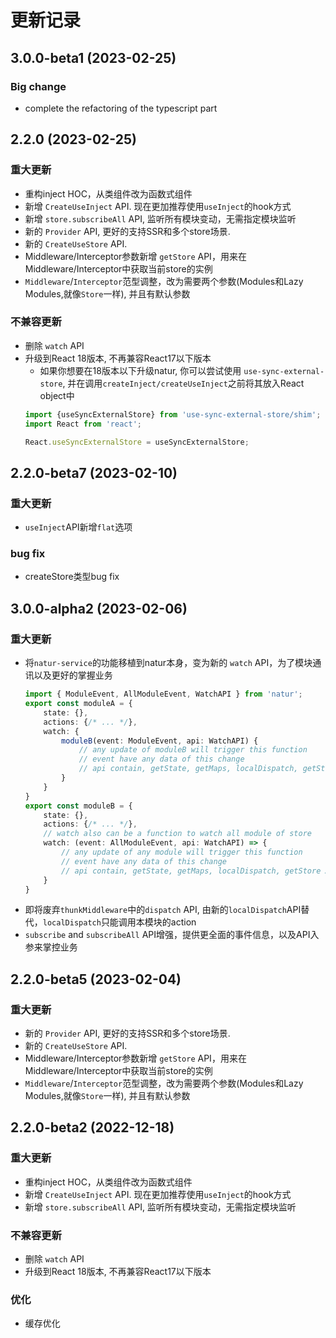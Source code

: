 # 更新记录



## 3.0.0-beta1 (2023-02-25)

### Big change

- complete the refactoring of the typescript part

## 2.2.0 (2023-02-25)

### 重大更新

- 重构inject HOC，从类组件改为函数式组件
- 新增 `CreateUseInject` API. 现在更加推荐使用`useInject`的hook方式
- 新增 `store.subscribeAll` API, 监听所有模块变动，无需指定模块监听
- 新的 `Provider` API, 更好的支持SSR和多个store场景.
- 新的 `CreateUseStore` API.
- Middleware/Interceptor参数新增 `getStore` API，用来在Middleware/Interceptor中获取当前store的实例
- `Middleware`/`Interceptor`范型调整，改为需要两个参数(Modules和Lazy Modules,就像`Store`一样), 并且有默认参数


### 不兼容更新

- 删除 `watch` API
- 升级到React 18版本, 不再兼容React17以下版本
    - 如果你想要在18版本以下升级natur, 你可以尝试使用 `use-sync-external-store`, 并在调用`createInject/createUseInject`之前将其放入React object中
    ```ts
    import {useSyncExternalStore} from 'use-sync-external-store/shim';
    import React from 'react';
    
    React.useSyncExternalStore = useSyncExternalStore;
    ```



## 2.2.0-beta7 (2023-02-10)

### 重大更新

- `useInject`API新增`flat`选项

### bug fix

- createStore类型bug fix


## 3.0.0-alpha2 (2023-02-06)

### 重大更新

- 将`natur-service`的功能移植到natur本身，变为新的 `watch` API，为了模块通讯以及更好的掌握业务
    ```ts
    import { ModuleEvent, AllModuleEvent, WatchAPI } from 'natur';
    export const moduleA = {
        state: {},
        actions: {/* ... */},
        watch: {
            moduleB(event: ModuleEvent, api: WatchAPI) {
                // any update of moduleB will trigger this function
                // event have any data of this change
                // api contain, getState, getMaps, localDispatch, getStore API etc.
            }
        }
    }
    export const moduleB = {
        state: {},
        actions: {/* ... */},
        // watch also can be a function to watch all module of store
        watch: (event: AllModuleEvent, api: WatchAPI) => { 
            // any update of any module will trigger this function
            // event have any data of this change
            // api contain, getState, getMaps, localDispatch, getStore API etc.
        }
    }
    ```
- 即将废弃`thunkMiddleware`中的`dispatch` API, 由新的`localDispatch`API替代，`localDispatch`只能调用本模块的action
- `subscribe` and `subscribeAll` API增强，提供更全面的事件信息，以及API入参来掌控业务

## 2.2.0-beta5 (2023-02-04)

### 重大更新

- 新的 `Provider` API, 更好的支持SSR和多个store场景.
- 新的 `CreateUseStore` API.
- Middleware/Interceptor参数新增 `getStore` API，用来在Middleware/Interceptor中获取当前store的实例
- `Middleware`/`Interceptor`范型调整，改为需要两个参数(Modules和Lazy Modules,就像`Store`一样), 并且有默认参数


## 2.2.0-beta2 (2022-12-18)

### 重大更新

- 重构inject HOC，从类组件改为函数式组件
- 新增 `CreateUseInject` API. 现在更加推荐使用`useInject`的hook方式
- 新增 `store.subscribeAll` API, 监听所有模块变动，无需指定模块监听

### 不兼容更新

- 删除 `watch` API
- 升级到React 18版本, 不再兼容React17以下版本

### 优化

- 缓存优化